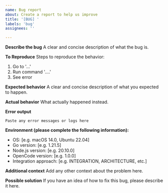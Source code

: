 ```yaml
---
name: Bug report
about: Create a report to help us improve
title: '[BUG] '
labels: 'bug'
assignees: ''

---
```


**Describe the bug**
A clear and concise description of what the bug is.

**To Reproduce**
Steps to reproduce the behavior:
1. Go to '...'
2. Run command '....'
3. See error

**Expected behavior**
A clear and concise description of what you expected to happen.

**Actual behavior**
What actually happened instead.

**Error output**
```
Paste any error messages or logs here
```

**Environment (please complete the following information):**
 - OS: [e.g. macOS 14.0, Ubuntu 22.04]
 - Go version: [e.g. 1.21.5]
 - Node.js version: [e.g. 20.10.0]
 - OpenCode version: [e.g. 1.0.0]
 - Integration approach: [e.g. INTEGRATION, ARCHITECTURE, etc.]

**Additional context**
Add any other context about the problem here.

**Possible solution**
If you have an idea of how to fix this bug, please describe it here.